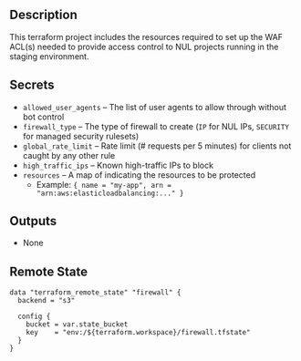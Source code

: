 ## Description

This terraform project includes the resources required to set up the WAF ACL(s) needed to provide access control to NUL projects running in the staging environment.

## Secrets

* `allowed_user_agents` – The list of user agents to allow through without bot control
* `firewall_type` – The type of firewall to create (`IP` for NUL IPs, `SECURITY` for managed security rulesets)
* `global_rate_limit` – Rate limit (# requests per 5 minutes) for clients not caught by any other rule
* `high_traffic_ips` – Known high-traffic IPs to block
* `resources` – A map of indicating the resources to be protected
  * Example: `{ name = "my-app", arn = "arn:aws:elasticloadbalancing:..." }`

## Outputs

* None

## Remote State

```
data "terraform_remote_state" "firewall" {
  backend = "s3"

  config {
    bucket = var.state_bucket
    key    = "env:/${terraform.workspace}/firewall.tfstate"
  }
}
```
